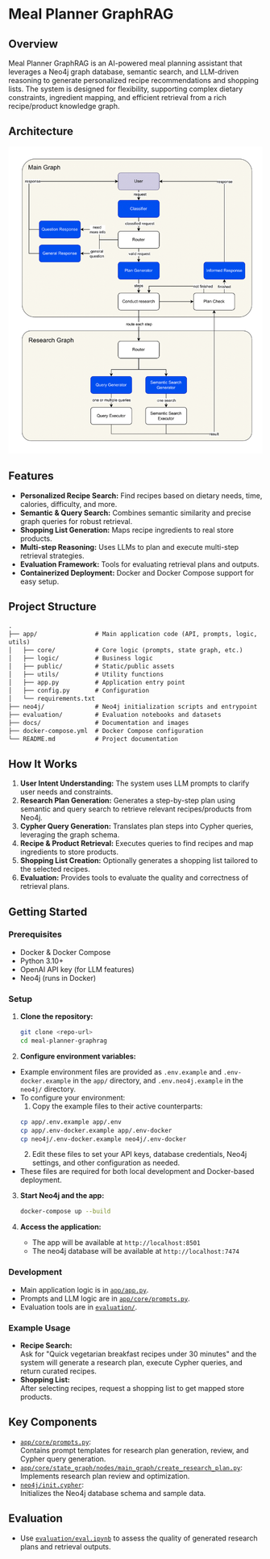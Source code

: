 # Meal Planner GraphRAG

## Overview

Meal Planner GraphRAG is an AI-powered meal planning assistant that leverages a Neo4j graph database, semantic search, and LLM-driven reasoning to generate personalized recipe recommendations and shopping lists. The system is designed for flexibility, supporting complex dietary constraints, ingredient mapping, and efficient retrieval from a rich recipe/product knowledge graph.

## Architecture
![Architecture](docs/images/architecture.png)

## Features

- **Personalized Recipe Search:** Find recipes based on dietary needs, time, calories, difficulty, and more.
- **Semantic & Query Search:** Combines semantic similarity and precise graph queries for robust retrieval.
- **Shopping List Generation:** Maps recipe ingredients to real store products.
- **Multi-step Reasoning:** Uses LLMs to plan and execute multi-step retrieval strategies.
- **Evaluation Framework:** Tools for evaluating retrieval plans and outputs.
- **Containerized Deployment:** Docker and Docker Compose support for easy setup.

## Project Structure

```
.
├── app/                # Main application code (API, prompts, logic, utils)
│   ├── core/           # Core logic (prompts, state graph, etc.)
│   ├── logic/          # Business logic
│   ├── public/         # Static/public assets
│   ├── utils/          # Utility functions
│   ├── app.py          # Application entry point
│   ├── config.py       # Configuration
│   └── requirements.txt
├── neo4j/              # Neo4j initialization scripts and entrypoint
├── evaluation/         # Evaluation notebooks and datasets
├── docs/               # Documentation and images
├── docker-compose.yml  # Docker Compose configuration
└── README.md           # Project documentation
```

## How It Works

1. **User Intent Understanding:** The system uses LLM prompts to clarify user needs and constraints.
2. **Research Plan Generation:** Generates a step-by-step plan using semantic and query search to retrieve relevant recipes/products from Neo4j.
3. **Cypher Query Generation:** Translates plan steps into Cypher queries, leveraging the graph schema.
4. **Recipe & Product Retrieval:** Executes queries to find recipes and map ingredients to store products.
5. **Shopping List Creation:** Optionally generates a shopping list tailored to the selected recipes.
6. **Evaluation:** Provides tools to evaluate the quality and correctness of retrieval plans.

## Getting Started

### Prerequisites

- Docker & Docker Compose
- Python 3.10+
- OpenAI API key (for LLM features)
- Neo4j (runs in Docker)

### Setup

1. **Clone the repository:**
   ```sh
   git clone <repo-url>
   cd meal-planner-graphrag
   ```

2. **Configure environment variables:**
  - Example environment files are provided as `.env.example` and `.env-docker.example` in the `app/` directory, and `.env.neo4j.example` in the `neo4j/` directory.
  - To configure your environment:
    1. Copy the example files to their active counterparts:
      ```sh
      cp app/.env.example app/.env
      cp app/.env-docker.example app/.env-docker
      cp neo4j/.env-docker.example neo4j/.env-docker
      ```
    2. Edit these files to set your API keys, database credentials, Neo4j settings, and other configuration as needed.
  - These files are required for both local development and Docker-based deployment.


3. **Start Neo4j and the app:**
   ```sh
   docker-compose up --build
   ```

4. **Access the application:**
   - The app will be available at `http://localhost:8501`
   - The neo4j database will be available at `http://localhost:7474`

### Development

- Main application logic is in [`app/app.py`](app/app.py).
- Prompts and LLM logic are in [`app/core/prompts.py`](app/core/prompts.py).
- Evaluation tools are in [`evaluation/`](evaluation/).

### Example Usage

- **Recipe Search:**  
  Ask for "Quick vegetarian breakfast recipes under 30 minutes" and the system will generate a research plan, execute Cypher queries, and return curated recipes.
- **Shopping List:**  
  After selecting recipes, request a shopping list to get mapped store products.

## Key Components

- [`app/core/prompts.py`](app/core/prompts.py):  
  Contains prompt templates for research plan generation, review, and Cypher query generation.
- [`app/core/state_graph/nodes/main_graph/create_research_plan.py`](app/core/state_graph/nodes/main_graph/create_research_plan.py):  
  Implements research plan review and optimization.
- [`neo4j/init.cypher`](neo4j/init.cypher):  
  Initializes the Neo4j database schema and sample data.

## Evaluation

- Use [`evaluation/eval.ipynb`](evaluation/eval.ipynb) to assess the quality of generated research plans and retrieval outputs.